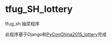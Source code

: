 # tfug_SH_lottery
tfug_sh 抽奖程序


此程序基于Django和[PyConChina2015_lottery](https://github.com/MyKings/PyConChina2015_lottery)完成
